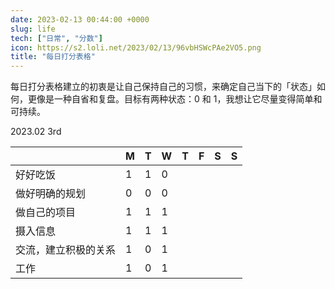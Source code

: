 ```yaml
---
date: 2023-02-13 00:44:00 +0000
slug: life
tech: ["日常", "分数"]
icon: https://s2.loli.net/2023/02/13/96vbHSWcPAe2VO5.png
title: "每日打分表格"
---
```


每日打分表格建立的初衷是让自己保持自己的习惯，来确定自己当下的「状态」如何，更像是一种自省和复盘。目标有两种状态：0 和 1，我想让它尽量变得简单和可持续。

2023.02 3rd

|                      | M    | T    | W    | T    | F    | S    | S    |
| -------------------- | ---- | ---- | ---- | ---- | ---- | ---- | ---- |
| 好好吃饭             | 1    | 1    | 0    |      |      |      |      |
| 做好明确的规划       | 0    | 0    | 0    |      |      |      |      |
| 做自己的项目         | 1    | 1    | 1    |      |      |      |      |
| 摄入信息             | 1    | 1    | 1    |      |      |      |      |
| 交流，建立积极的关系 | 1    | 0    | 1    |      |      |      |      |
| 工作                 | 1    | 0    | 1    |      |      |      |      |

